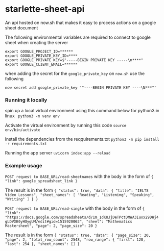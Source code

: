 # starlette-sheet-api
An api hosted on now.sh that makes it easy to process actions on a google sheet document


The following environmental variables are required to connect to google sheet when creating the server

```
export GOOGLE_PROJECT_ID=******
export GOOGLE_PRIVATE_KEY_ID=****
export GOOGLE_PRIVATE_KEY=$"-----BEGIN PRIVATE KEY -----\n****"
export GOOGLE_CLIENT_EMAIL=******
```

when adding the secret for the `google_private_key` on `now.sh`
use the following

```
now secret add google_private_key '"----BEGIN PRIVATE KEY ----\N***"'
```

### Running it locally
spin up a local virtual environment using this command below for python3 in linux
` python3 -m venv env`

Activate the virtual environment by running this code
`source env/bin/activate`

Install the dependencies from the reqquirements.txt
`python3 -m pip install -r requirements.txt`

Running the app server
`uvicorn index:app --reload`

### Example usage
`POST request to BASE_URL/read-sheetnames`
with the body in the form of 
`{
	"link": google_spreadsheet_link
}`

The result is in the form 
`{
  "status": true,
  "data": {
    "title": "IELTS Video Lessons",
    "sheet_names": [
      "Reading",
      "Listening",
      "Speaking",
      "Writing"
    ]
  }
}`

`POST request to BASE_URL/read-single`
with the body in the form of 
`{
	"link": "https://docs.google.com/spreadsheets/d/1m_1dKUJjDeTPctDMWA3Iuxx29DHj4gLDVXB0yHOygUM/edit#gid=1515920062",
	"sheet": "Mathematics Mastersheet",
	"page": 2,
	"page_size": 20
}
`

The result is in the form 
`{
  "status": true,
  "data": {
    "page_size": 20,
    "page": 2,
    "total_row_count": 2548,
    "row_range": {
      "first": 128,
      "last": 254
    },
    "sheet_names": []
  }
    `